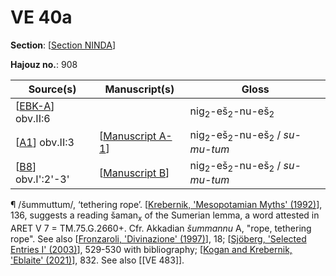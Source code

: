 # VE 40a

**Section**: [[Section NINDA]]

**Hajouz no.**: 908

| Source(s)           | Manuscript(s)      | Gloss                                                          |
| ------------------- | ------------------ | -------------------------------------------------------------- |
| [[EBK-A]] obv.II:6        |                    | nig<sub>2</sub>-eš<sub>2</sub>-nu-eš<sub>2</sub>               |
| [[A1]] obv.II:3     | [[Manuscript A-1]] | nig<sub>2</sub>-eš<sub>2</sub>-nu-eš<sub>2</sub> / *su-mu-tum* |
| [[B8]] obv.I':2'-3' | [[Manuscript B]]   | nig<sub>2</sub>-eš<sub>2</sub>-nu-eš<sub>2</sub> / *su-mu-tum* |

¶ /šummuttum/, ‘tethering rope’. [[Krebernik, 'Mesopotamian Myths' (1992)]], 136, suggests a reading šaman<sub>x</sub> of the Sumerian lemma, a word attested in ARET V 7 = TM.75.G.2660+. Cfr. Akkadian *šummannu* A, "rope, tethering rope". See also [[Fronzaroli, 'Divinazione' (1997)]], 18; [[Sjöberg, 'Selected Entries I' (2003)]], 529-530 with bibliography; [[Kogan and Krebernik, 'Eblaite' (2021)]], 832. See also [[VE 483]].


[//begin]: # "Autogenerated link references for markdown compatibility"
[Section NINDA]: <Section NINDA> "NINDA"
[EBK-A]: EBK-A "MEE 4, 115 +"
[A1]: A1 "MEE 4, 1 = TM.75.G.3528"
[Manuscript A-1]: <Manuscript A-1> "Manuscript A-1"
[B8]: B8 "MEE 4, 8 = TM.75.G.2007"
[Manuscript B]: <Manuscript B> "Manuscript B"
[Krebernik, 'Mesopotamian Myths' (1992)]: <Krebernik, 'Mesopotamian Myths' (1992)> "Krebernik, 'Mesopotamian Myths' (1992)"
[Fronzaroli, 'Divinazione' (1997)]: <Fronzaroli, 'Divinazione' (1997)> "Fronzaroli, 'Divinazione' (1997)"
[Sjöberg, 'Selected Entries I' (2003)]: <Sjöberg, 'Selected Entries I' (2003)> "Sjöberg, 'Selected Entries I' (2003)"
[Kogan and Krebernik, 'Eblaite' (2021)]: <Kogan and Krebernik, 'Eblaite' (2021)> "Kogan and Krebernik, 'Eblaite' (2021)"
[//end]: # "Autogenerated link references"